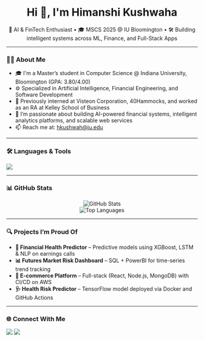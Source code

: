 <h1 align="center">Hi 👋, I'm Himanshi Kushwaha</h1>
<p align="center">
  🧠 AI & FinTech Enthusiast • 🎓 MSCS 2025 @ IU Bloomington • 🛠️ Building intelligent systems across ML, Finance, and Full-Stack Apps
</p>

---

### 👩‍💻 About Me
- 🎓 I'm a Master’s student in Computer Science @ Indiana University, Bloomington (GPA: 3.80/4.00)
- ⚙️ Specialized in Artificial Intelligence, Financial Engineering, and Software Development
- 💼 Previously interned at Visteon Corporation, 40Hammocks, and worked as an RA at Kelley School of Business
- 🌱 I’m passionate about building AI-powered financial systems, intelligent analytics platforms, and scalable web services
- 📫 Reach me at: [hkushwah@iu.edu](mailto:hkushwah@iu.edu)

---

### 🛠️ Languages & Tools
<p>
  <img src="https://skillicons.dev/icons?i=python,java,cpp,javascript,react,nodejs,flask,django,postgres,mongodb,mysql,git,docker,kubernetes,aws,figma,graphql,html,css,r,scala,tensorflow,pytorch" />
</p>

---

### 📊 GitHub Stats
<p align="center">
  <img src="https://github-readme-stats.vercel.app/api?username=himanshikushwaha&show_icons=true&theme=radical" alt="GitHub Stats" />
  <br />
  <img src="https://github-readme-stats.vercel.app/api/top-langs/?username=himanshikushwaha&layout=compact&theme=radical" alt="Top Languages" />
</p>

---

### 🔍 Projects I’m Proud Of
- **🧠 Financial Health Predictor** – Predictive models using XGBoost, LSTM & NLP on earnings calls
- **📊 Futures Market Risk Dashboard** – SQL + PowerBI for time-series trend tracking
- **🛒 E-commerce Platform** – Full-stack (React, Node.js, MongoDB) with CI/CD on AWS
- **🩺 Health Risk Predictor** – TensorFlow model deployed via Docker and GitHub Actions

---

### 🌐 Connect With Me
<p>
  <a href="https://www.linkedin.com/in/himanshikushwaha/"><img src="https://img.shields.io/badge/LinkedIn-blue?logo=linkedin&style=for-the-badge" /></a>
  <a href="mailto:hkushwah@iu.edu"><img src="https://img.shields.io/badge/Gmail-red?logo=gmail&style=for-the-badge" /></a>
</p>

